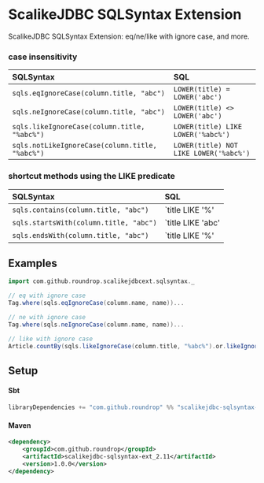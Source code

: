 # ScalikeJDBC SQLSyntax Extension

ScalikeJDBC SQLSyntax Extension: eq/ne/like with ignore case, and more.

### case insensitivity

| SQLSyntax                                       | SQL                                    |
|:------------------------------------------------|:---------------------------------------|
| `sqls.eqIgnoreCase(column.title, "abc")`        | `LOWER(title) = LOWER('abc')`          |
| `sqls.neIgnoreCase(column.title, "abc")`        | `LOWER(title) <> LOWER('abc')`         |
| `sqls.likeIgnoreCase(column.title, "%abc%")`    | `LOWER(title) LIKE LOWER('%abc%')`     |
| `sqls.notLikeIgnoreCase(column.title, "%abc%")` | `LOWER(title) NOT LIKE LOWER('%abc%')` |

### shortcut methods using the LIKE predicate

| SQLSyntax                                       | SQL                                    |
|:------------------------------------------------|:---------------------------------------|
| `sqls.contains(column.title, "abc")`            | `title LIKE '%' || 'abc' || '%'`       |
| `sqls.startsWith(column.title, "abc")`          | `title LIKE 'abc' || '%'`              |
| `sqls.endsWith(column.title, "abc")`            | `title LIKE '%' || 'abc'`              |

## Examples

```scala
import com.github.roundrop.scalikejdbcext.sqlsyntax._

// eq with ignore case
Tag.where(sqls.eqIgnoreCase(column.name, name))...

// ne with ignore case
Tag.where(sqls.neIgnoreCase(column.name, name))...

// like with ignore case
Article.countBy(sqls.likeIgnoreCase(column.title, "%abc%").or.likeIgnoreCase(column.body, "%xyz%"))...
```

## Setup

#### Sbt

```scala
libraryDependencies += "com.github.roundrop" %% "scalikejdbc-sqlsyntax-ext" % "1.0.0"
```

#### Maven

```xml
<dependency>
    <groupId>com.github.roundrop</groupId>
    <artifactId>scalikejdbc-sqlsyntax-ext_2.11</artifactId>
    <version>1.0.0</version>
</dependency>
```

